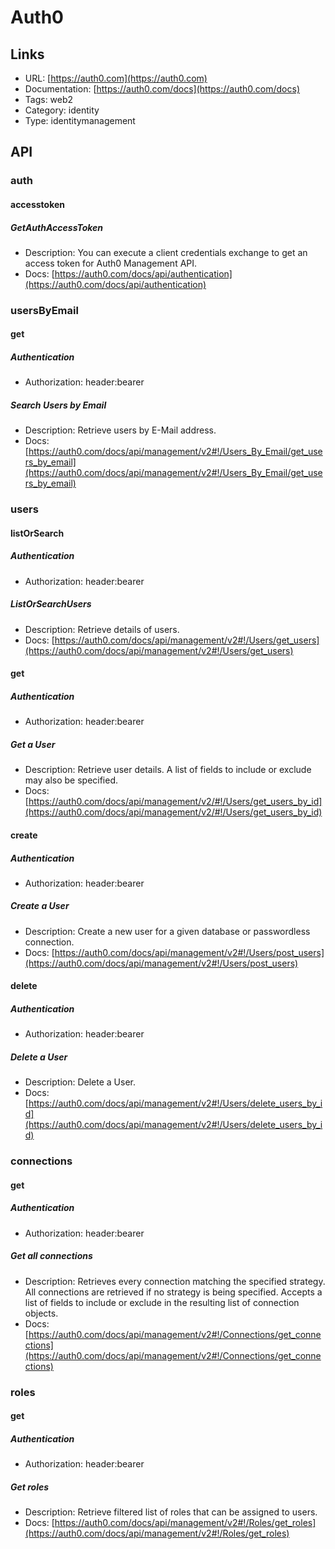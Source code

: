 # Auth0

## Links

* URL: [https://auth0.com](https://auth0.com)
* Documentation: [https://auth0.com/docs](https://auth0.com/docs)
* Tags: web2
* Category: identity
* Type: identitymanagement

## API

### auth

#### accesstoken

##### GetAuthAccessToken

* Description: You can execute a client credentials exchange to get an access token for Auth0 Management API.
* Docs: [https://auth0.com/docs/api/authentication](https://auth0.com/docs/api/authentication)

### usersByEmail

#### get

##### Authentication

* Authorization: header:bearer

##### Search Users by Email

* Description: Retrieve users by E-Mail address.
* Docs: [https://auth0.com/docs/api/management/v2#!/Users_By_Email/get_users_by_email](https://auth0.com/docs/api/management/v2#!/Users_By_Email/get_users_by_email)

### users

#### listOrSearch

##### Authentication

* Authorization: header:bearer

##### ListOrSearchUsers

* Description: Retrieve details of users.
* Docs: [https://auth0.com/docs/api/management/v2#!/Users/get_users](https://auth0.com/docs/api/management/v2#!/Users/get_users)

#### get

##### Authentication

* Authorization: header:bearer

##### Get a User

* Description: Retrieve user details. A list of fields to include or exclude may also be specified.
* Docs: [https://auth0.com/docs/api/management/v2/#!/Users/get_users_by_id](https://auth0.com/docs/api/management/v2/#!/Users/get_users_by_id)

#### create

##### Authentication

* Authorization: header:bearer

##### Create a User

* Description: Create a new user for a given database or passwordless connection.
* Docs: [https://auth0.com/docs/api/management/v2#!/Users/post_users](https://auth0.com/docs/api/management/v2#!/Users/post_users)

#### delete

##### Authentication

* Authorization: header:bearer

##### Delete a User

* Description: Delete a User.
* Docs: [https://auth0.com/docs/api/management/v2#!/Users/delete_users_by_id](https://auth0.com/docs/api/management/v2#!/Users/delete_users_by_id)

### connections

#### get

##### Authentication

* Authorization: header:bearer

##### Get all connections

* Description: Retrieves every connection matching the specified strategy. All connections are retrieved if no strategy is being specified. Accepts a list of fields to include or exclude in the resulting list of connection objects.
* Docs: [https://auth0.com/docs/api/management/v2#!/Connections/get_connections](https://auth0.com/docs/api/management/v2#!/Connections/get_connections)

### roles

#### get

##### Authentication

* Authorization: header:bearer

##### Get roles

* Description: Retrieve filtered list of roles that can be assigned to users.
* Docs: [https://auth0.com/docs/api/management/v2#!/Roles/get_roles](https://auth0.com/docs/api/management/v2#!/Roles/get_roles)

